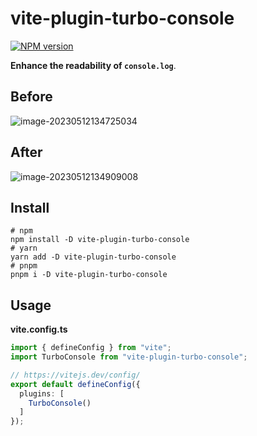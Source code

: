 # vite-plugin-turbo-console

[![NPM version](https://img.shields.io/npm/v/vite-plugin-turbo-console?color=a1b858&label=)](https://www.npmjs.com/package/vite-plugin-turbo-console)

**Enhance the readability of `console.log`**.

## Before

![image-20230512134725034](https://cdn.jsdelivr.net/gh/yuyinws/static@master/2023/05/upgit_20230512_1683870450.png)

## After

![image-20230512134909008](https://cdn.jsdelivr.net/gh/yuyinws/static@master/2023/05/upgit_20230512_1683870549.png)

## Install

```shell
# npm
npm install -D vite-plugin-turbo-console
# yarn
yarn add -D vite-plugin-turbo-console
# pnpm
pnpm i -D vite-plugin-turbo-console
```

## Usage

**vite.config.ts**

```ts
import { defineConfig } from "vite";
import TurboConsole from "vite-plugin-turbo-console";

// https://vitejs.dev/config/
export default defineConfig({
  plugins: [
    TurboConsole()
  ]
});
```



